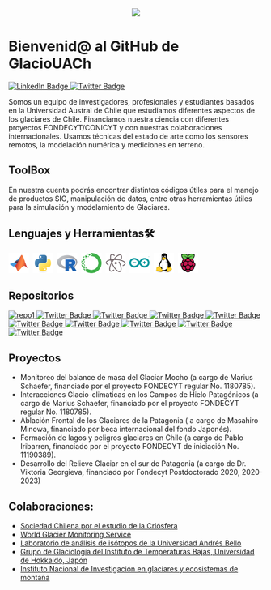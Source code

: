 <div id="header" align="center">
  <img src="https://docenciaonline.uach.cl/wp-content/uploads/2022/07/nature.png" width="200"/>
</div>

# Bienvenid@ al GitHub de GlacioUACh

<div id="badges">
  <a href="https://www.instagram.com/glaciouach/">
    <img src="https://img.shields.io/badge/Instagram-E4405F?style=for-the-badge&logo=instagram&logoColor=white" alt="LinkedIn Badge"/>
  </a>
  <a href="https://twitter.com/glaciologia">
    <img src="https://img.shields.io/badge/Twitter-blue?style=for-the-badge&logo=twitter&logoColor=white" alt="Twitter Badge"/>
  </a>
</div>

Somos un equipo de investigadores, profesionales y estudiantes basados en la Universidad Austral de Chile que estudiamos diferentes aspectos de los glaciares de Chile. Financiamos nuestra ciencia con diferentes proyectos FONDECYT/CONICYT y con nuestras colaboraciones internacionales. Usamos técnicas del estado de arte como los sensores remotos, la modelación numérica y mediciones en terreno.

## ToolBox
En nuestra cuenta podrás encontrar distintos códigos útiles para el manejo de productos SIG, manipulación de datos, entre otras herramientas útiles para la simulación y modelamiento de Glaciares.

## Lenguajes y Herramientas:hammer_and_wrench:
<div>
<img src="https://github.com/devicons/devicon/blob/master/icons/matlab/matlab-original.svg" title="MATLAB" alt="MATLAB" width="40" height="40"/>&nbsp;
<img src="https://github.com/devicons/devicon/blob/master/icons/python/python-original.svg" title="Python" alt="Python" width="40" height="40"/>&nbsp;  
<img src="https://github.com/devicons/devicon/blob/master/icons/r/r-original.svg" title="R" alt="R" width="40" height="40"/>&nbsp;
<img src="https://github.com/devicons/devicon/blob/master/icons/anaconda/anaconda-original.svg" title="anaconda" alt="anaconda" width="40" height="40"/>&nbsp;
<img src="https://github.com/devicons/devicon/blob/master/icons/atom/atom-original.svg" title="atom" alt="atom" width="40" height="40"/>&nbsp;  
<img src="https://github.com/devicons/devicon/blob/master/icons/arduino/arduino-original.svg" title="arduino" alt="arduino" width="40" height="40"/>&nbsp;   
<img src="https://github.com/devicons/devicon/blob/master/icons/linux/linux-original.svg" title="linux" alt="linux" width="40" height="40"/>&nbsp;     
<img src="https://github.com/devicons/devicon/blob/master/icons/raspberrypi/raspberrypi-original.svg" title="raspberry" alt="raspberry" width="40" height="40"/>&nbsp; 
</div>

## Repositorios 
<div id="badges">
  <a href="https://github.com/GlacioUACh/geodetic_mass_balance">
    <img src="https://img.shields.io/badge/Dependencia-Pybob-red" alt="repo1"/>
  </a>
  <a href="https://github.com/GlacioUACh/Data_manipulation">
    <img src="https://img.shields.io/badge/Dependencia-Numpy-red" alt="Twitter Badge"/>
  </a>
  <a href="https://github.com/GlacioUACh/Glacier_Dynamics"> 
    <img src="https://img.shields.io/badge/Dependencia- Matplotlib-red" alt="Twitter Badge"/>
  </a>
   <a href="https://github.com/GlacioUACh/Energy_Balance">
    <img src="https://img.shields.io/badge/Dependencia-OsGeo-red" alt="Twitter Badge"/>
  </a>  
  <a href="https://github.com/GlacioUACh/Energy_Balance">
    <img src="https://img.shields.io/badge/Dependencia-Fiona-red" alt="Twitter Badge"/>
  </a>  
  <a href="https://github.com/GlacioUACh/Energy_Balance">
    <img src="https://img.shields.io/badge/Dependencia-Rasterio-red" alt="Twitter Badge"/>
  </a>  
  <a href="https://github.com/GlacioUACh/Energy_Balance">
    <img src="https://img.shields.io/badge/Dependencia-Shapely-red" alt="Twitter Badge"/>
  </a>  
  <a href="https://github.com/GlacioUACh/Energy_Balance">
    <img src="https://img.shields.io/badge/Dependencia-PyProj-red" alt="Twitter Badge"/>
  </a>  
  <a href="https://github.com/GlacioUACh/Energy_Balance">
    <img src="https://img.shields.io/badge/Dependencia-Xdem-red" alt="Twitter Badge"/>
  </a>  
  <a href="https://github.com/GlacioUACh/Energy_Balance">
    <img src="https://img.shields.io/badge/Dependencia-Geoutils-red" alt="Twitter Badge"/>
  </a>  
  
</div>


## Proyectos
- Monitoreo del balance de masa del Glaciar Mocho (a cargo de Marius Schaefer, financiado por el proyecto FONDECYT regular No. 1180785).
- Interacciones Glacio-climaticas en los Campos de Hielo Patagónicos (a cargo de Marius Schaefer, financiado por el proyecto FONDECYT regular No. 1180785).
- Ablación Frontal de los Glaciares de la Patagonia ( a cargo de Masahiro Minowa, financiado por beca internacional del fondo Japonés).
- Formación de lagos y peligros glaciares en Chile (a cargo de Pablo Iribarren, financiado por el proyecto FONDECYT de iniciación No. 11190389).
- Desarrollo del Relieve Glaciar en el sur de Patagonia (a cargo de Dr. Viktoria Georgieva, financiado por Fondecyt Postdoctorado 2020, 2020-2023)

## Colaboraciones:
- <a href="http://sochicri.cl/"> Sociedad Chilena por el estudio de la Criósfera </a>
- <a href="https://www.wgms.ch/"> World Glacier Monitoring Service </a>
- <a href="https://www.lab-isotopos.cl/"> Laboratorio de análisis de isótopos de la Universidad Andrés Bello </a>
- <a href="http://www.lowtem.hokudai.ac.jp/en/groups/glacier.html"> Grupo de Glaciología del Instituto de Temperaturas Bajas, Universidad de Hokkaido, Japón </a>
- <a href="https://www.inaigem.gob.pe/"> Instituto Nacional de Investigación en glaciares y ecosistemas de montaña </a>


